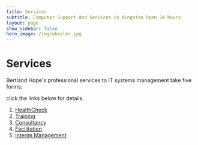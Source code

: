 ```yaml
---
title: Services
subtitle: Computer Support And Services in Kingston Open 24 hours
layout: page
show_sidebar: false
hero_image: /img/wheeler.jpg
---
```


# Services

Bertland Hope's professional services to IT systems management take five forms;

click the links below for details.
	
1. <a href="/services/HealthCheck" target="_blank">HealthCheck</a>
2. <a href="/services/Training" target="_blank">Training</a>
3. <a href="/services/Consultancy" target="_blank">Consultancy</a>
4. <a href="/services/Facilitation" target="_blank">Facilitation</a>
5. <a href="/services/InterimManagement" target="_blank">Interim Management</a>


